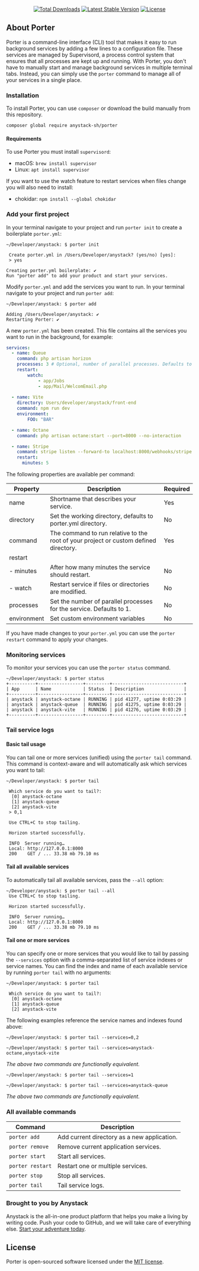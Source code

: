 <p align="center">
<a href="https://packagist.org/packages/anystack-sh/porter"><img src="https://img.shields.io/packagist/dt/anystack-sh/porter" alt="Total Downloads"></a>
<a href="https://packagist.org/packages/anystack-sh/porter"><img src="https://img.shields.io/packagist/v/anystack-sh/porter" alt="Latest Stable Version"></a>
<a href="https://packagist.org/packages/anystack-sh/porter"><img src="https://img.shields.io/packagist/l/anystack-sh/porter" alt="License"></a>
</p>

## About Porter

Porter is a command-line interface (CLI) tool that makes it easy to run background services by adding a few lines to a configuration file.
These services are managed by Supervisord, a process control system that ensures that all processes are kept up and running. 
With Porter, you don't have to manually start and manage background services in multiple terminal tabs. 
Instead, you can simply use the `porter` command to manage all of your services in a single place.

### Installation

To install Porter, you can use `composer` or download the build manually from this repository.

```shell
composer global require anystack-sh/porter
```

#### Requirements
To use Porter you must install `supervisord`:
- macOS: `brew install supervisor`
- Linux: `apt install supervisor`

If you want to use the watch feature to restart services when files change you will also need to install:
- chokidar: `npm install --global chokidar`

### Add your first project
In your terminal navigate to your project and run `porter init` to create a boilerplate `porter.yml`:

```shell
~/Developer/anystack: $ porter init

 Create porter.yml in /Users/Developer/anystack? (yes/no) [yes]:
 > yes

Creating porter.yml boilerplate: ✔
Run "porter add" to add your product and start your services.
```

Modify `porter.yml` and add the services you want to run. In your terminal navigate to your project and run `porter add`:

```shell
~/Developer/anystack: $ porter add

Adding /Users/Developer/anystack: ✔
Restarting Porter: ✔
```

A new `porter.yml` has been created. This file contains all the services you want to run in the background, for example:

```yaml
services:
  - name: Queue
    command: php artisan horizon
    processes: 3 # Optional, number of parallel processes. Defaults to 1
    restart:
        watch:
            - app/Jobs
            - app/Mail/WelcomEmail.php
    
  - name: Vite
    directory: Users/developer/anystack/front-end
    command: npm run dev
    environment:
        FOO: "BAR"

  - name: Octane
    command: php artisan octane:start --port=8000 --no-interaction

  - name: Stripe
    command: stripe listen --forward-to localhost:8000/webhooks/stripe
    restart:
      minutes: 5
```

The following properties are available per command:

| Property    | Description                                                                          | Required |
|-------------|--------------------------------------------------------------------------------------|----------|
| name        | Shortname that describes your service.                                               | Yes      |
| directory   | Set the working directory, defaults to porter.yml directory.                         | No  |
| command     | The command to run relative to the root of your project or custom defined directory. | Yes      |
| restart     |                                                                                      |          | 
| - minutes   | After how many minutes the service should restart.                                   | No       | 
| - watch     | Restart service if files or directories are modified.                                | No       | 
| processes   | Set the number of parallel processes for the service. Defaults to 1.                 | No  |
| environment | Set custom environment variables                                                     | No  |

If you have made changes to your `porter.yml` you can use the `porter restart` command to apply your changes.

### Monitoring services
To monitor your services you can use the `porter status` command.

```shell
~/Developer/anystack: $ porter status
+----------+-----------------+---------+---------------------------+
| App      | Name            | Status  | Description               |
+----------+-----------------+---------+---------------------------+
| anystack | anystack-octane | RUNNING | pid 41277, uptime 0:03:29 |
| anystack | anystack-queue  | RUNNING | pid 41275, uptime 0:03:29 |
| anystack | anystack-vite   | RUNNING | pid 41276, uptime 0:03:29 |
+----------+-----------------+---------+---------------------------+
```

### Tail service logs

#### Basic tail usage
You can tail one or more services (unified) using the `porter tail` command.
This command is context-aware and will automatically ask which services you want to tail:

```shell
~/Developer/anystack: $ porter tail

 Which service do you want to tail?:
  [0] anystack-octane
  [1] anystack-queue
  [2] anystack-vite
 > 0,1
 
 Use CTRL+C to stop tailing.
 
 Horizon started successfully.
 
 INFO  Server running…
 Local: http://127.0.0.1:8000
 200    GET / ... 33.38 mb 79.10 ms
 ```

#### Tail all available services

To automatically tail all available services, pass the `--all` option:

```shell
~/Developer/anystack: $ porter tail --all
 Use CTRL+C to stop tailing.
 
 Horizon started successfully.
 
 INFO  Server running…
 Local: http://127.0.0.1:8000
 200    GET / ... 33.38 mb 79.10 ms
```

#### Tail one or more services

You can specify one or more services that you would like to tail by passing
the `--services` option with a comma-separated list of service indexes or service names.
You can find the index and name of each available service by running `porter tail` with no arguments:

```shell
~/Developer/anystack: $ porter tail

 Which service do you want to tail?:
  [0] anystack-octane
  [1] anystack-queue
  [2] anystack-vite
```

The following examples reference the service names and indexes found above:

```shell
~/Developer/anystack: $ porter tail --services=0,2
```

```shell
~/Developer/anystack: $ porter tail --services=anystack-octane,anystack-vite
```

_The above two commands are functionally equivalent._

```shell
~/Developer/anystack: $ porter tail --services=1
```

```shell
~/Developer/anystack: $ porter tail --services=anystack-queue
```

_The above two commands are functionally equivalent._

### All available commands

| Command          | Description                                 |
|------------------|---------------------------------------------|
| `porter add`     | Add current directory as a new application. |
| `porter remove`  | Remove current application services.        |
| `porter start`   | Start all services.                         |
| `porter restart` | Restart one or multiple services.           |
| `porter stop`    | Stop all services.                          |
| `porter tail`    | Tail service logs.                          |

### Brought to you by Anystack
Anystack is the all-in-one product platform that helps you make a living by writing code. Push your code to GitHub, and we will take care of everything else.  [Start your adventure today](https://anystack.sh?utm_source=github&utm_campaign=porter&utm_medium=repository). 

## License
Porter is open-sourced software licensed under the [MIT license](https://opensource.org/licenses/MIT).
